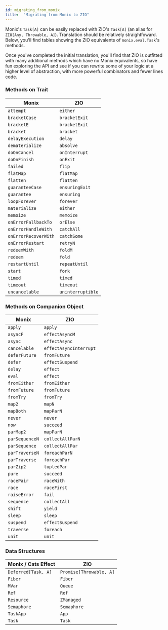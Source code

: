 ```yaml
---
id: migrating_from_monix
title:  "Migrating from Monix to ZIO"
---
```


Monix's `Task[A]` can be easily replaced with ZIO's `Task[A]` (an alias for `ZIO[Any, Throwable, A]`).
Translation should be relatively straightfoward. Below, you'll find tables showing the ZIO equivalents of 
 `monix.eval.Task`'s methods. 

Once you've completed the initial translation, you'll find that ZIO is outfitted with many additional
methods which have no Monix equivalents, so have fun exploring the API and see if you can rewrite some
of your logic at a higher level of abstraction, with more powerful combinators and fewer lines code.

### Methods on Trait

| Monix | ZIO |
|-------|-----|
| `attempt` | `either` |
| `bracketCase` | `bracketExit` |
| `bracketE` | `bracketExit` |
| `bracket` | `bracket` |
| `delayExecution` | `delay` |
| `dematerialize` | `absolve` |
| `doOnCancel` | `onInterrupt` |
| `doOnFinish` | `onExit` |
| `failed` | `flip` |
| `flatMap` | `flatMap` |
| `flatten` | `flatten` |
| `guaranteeCase` | `ensuringExit` |
| `guarantee` | `ensuring` |
| `loopForever` | `forever` |
| `materialize` | `either` |
| `memoize` | `memoize` |
| `onErrorFallbackTo` | `orElse` |
| `onErrorHandleWith` | `catchAll` |
| `onErrorRecoverWith` | `catchSome` |
| `onErrorRestart` | `retryN` |
| `redeemWith` | `foldM` |
| `redeem` | `fold` |
| `restartUntil` | `repeatUntil` |
| `start` | `fork` |
| `timed` | `timed` |
| `timeout` | `timeout` |
| `uncancelable` | `uninterruptible` |

### Methods on Companion Object

| Monix  | ZIO |
|-------|-----|
| `apply` | `apply` |
| `asyncF` | `effectAsyncM` |
| `async` | `effectAsync` |
| `cancelable` | `effectAsyncInterrupt` |
| `deferFuture` | `fromFuture` |
| `defer` | `effectSuspend` |
| `delay` | `effect` |
| `eval` | `effect` |
| `fromEither` | `fromEither` |
| `fromFuture` | `fromFuture` |
| `fromTry` | `fromTry` |
| `map2` | `mapN` |
| `mapBoth` | `mapParN` |
| `never` | `never` |
| `now` | `succeed` |
| `parMap2` | `mapParN` |
| `parSequenceN` | `collectAllParN` |
| `parSequence` | `collectAllPar` |
| `parTraverseN` | `foreachParN` |
| `parTraverse` | `foreachPar` |
| `parZip2` | `tupledPar` |
| `pure` | `succeed` |
| `racePair` | `raceWith` |
| `race` | `raceFirst` |
| `raiseError` | `fail` |
| `sequence` | `collectAll` |
| `shift` | `yield` |
| `sleep` | `sleep` |
| `suspend` | `effectSuspend` |
| `traverse` | `foreach` |
| `unit` | `unit` |

### Data Structures

| Monix / Cats Effect | ZIO |
|-------|-----|
| `Deferred[Task, A]` | `Promise[Throwable, A]` |
| `Fiber` | `Fiber` |
| `MVar` | `Queue` |
| `Ref` | `Ref` |
| `Resource` | `ZManaged` |
| `Semaphore` | `Semaphore` |
| `TaskApp` | `App` |
| `Task` | `Task` |
